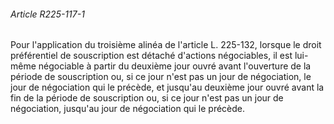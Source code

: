 ###### Article R225-117-1

Pour l'application du troisième alinéa de l'article L. 225-132, lorsque le droit préférentiel de souscription est détaché d'actions négociables, il est lui-même négociable à partir du deuxième jour ouvré avant l'ouverture de la période de souscription ou, si ce jour n'est pas un jour de négociation, le jour de négociation qui le précède, et jusqu'au deuxième jour ouvré avant la fin de la période de souscription ou, si ce jour n'est pas un jour de négociation, jusqu'au jour de négociation qui le précède.

